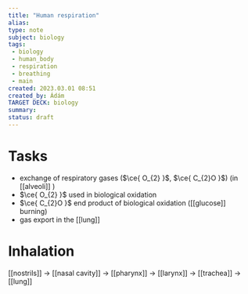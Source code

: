 ```yaml
---
title: "Human respiration"
alias: 
type: note
subject: biology
tags:
 - biology
 - human_body 
 - respiration
 - breathing
 - main 
created: 2023.03.01 08:51
created_by: Ádám
TARGET DECK: biology
summary: 
status: draft
---
```

# Tasks
- exchange of respiratory gases ($\ce{ O_{2} }$, $\ce{ C_{2}O }$) (in [[alveoli]] )
- $\ce{ O_{2} }$ used in biological oxidation
- $\ce{ C_{2}O }$  end product of biological oxidation ([[glucose]] burning)
- gas export in the [[lung]]

# Inhalation
[[nostrils]] → [[nasal cavity]] → [[pharynx]] → [[larynx]] → [[trachea]] → [[lung]] 